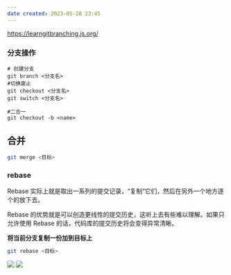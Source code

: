 ```yaml
---
date created: 2023-05-28 23:45
---
```


https://learngitbranching.js.org/

### 分支操作

```shell
# 创建分支
git branch <分支名>
#切换废止
git checkout <分支名>
git switch <分支名>

#二合一
git checkout -b <name>
```

## 合并

```sh
git merge <目标>
```

### rebase

Rebase 实际上就是取出一系列的提交记录，“复制”它们，然后在另外一个地方逐个的放下去。

Rebase 的优势就是可以创造更线性的提交历史，这听上去有些难以理解。如果只允许使用 Rebase 的话，代码库的提交历史将会变得异常清晰。

**将当前分支复制一份加到目标上**

```sh
git rebase <目标>
```

![](https://s2.loli.net/2023/05/28/fOMETlJZUzwI5xL.png)
![](https://s2.loli.net/2023/05/28/FlKMRAn9CBeog7v.png)